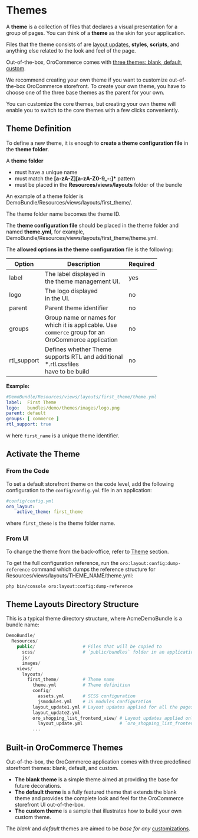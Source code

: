 <a id="dev-doc-frontend-layouts-theming"></a>

# Themes

A **theme** is a collection of files that declares a visual
presentation for a group of pages. You can think of a **theme** as the skin for your application.

Files that the theme consists of are [layout updates](layouts/index.md#dev-doc-frontend-layouts-layout-updates),
**styles**, **scripts**, and anything else related to the look and feel of the page.

Out-of-the-box, OroCommerce comes with [three themes: blank, default, custom](#dev-doc-frontend-layouts-theming).

We recommend creating your own theme if you want to customize out-of-the-box OroCommerce storefront. To create your own theme, you have to choose one of the three base themes as the parent for your own.

You can customize the core themes, but creating your own theme will enable you to switch to the core themes with a few clicks conveniently.

<a id="dev-doc-frontend-layouts-theming-definition"></a>

## Theme Definition

To define a new theme, it is enough to **create a theme configuration file** in the **theme folder**.

A **theme folder**

* must have a unique name
* must match the **[a-zA-Z][a-zA-Z0-9_-:]\*** pattern
* must be placed in the **Resources/views/layouts** folder of the bundle

An example of a theme folder is DemoBundle/Resources/views/layouts/first_theme/.

The theme folder name becomes the theme ID.

The **theme configuration file** should be placed in the theme folder and named **theme.yml**, for example,
DemoBundle/Resources/views/layouts/first_theme/theme.yml.

The **allowed options in the theme configuration** file is the following:

| Option      | Description                                                                                                     | Required   |
|-------------|-----------------------------------------------------------------------------------------------------------------|------------|
| label       | The label displayed in<br/>the theme management UI.                                                             | yes        |
| logo        | The logo displayed<br/>in the UI.                                                                               | no         |
| parent      | Parent theme identifier                                                                                         | no         |
| groups      | Group name or names for<br/>which it is applicable. Use<br/>`commerce` group for an<br/>OroCommerce application | no         |
| rtl_support | Defines whether Theme<br/>supports RTL and additional<br/>\*.rtl.cssfiles<br/>have to be build                  | no         |

**Example:**

```yaml
#DemoBundle/Resources/views/layouts/first_theme/theme.yml
label:  First Theme
logo:   bundles/demo/themes/images/logo.png
parent: default
groups: [ commerce ]
rtl_support: true
```

w here `first_name` is a unique theme identifier.

## Activate the Theme

### From the Code

To set a default storefront theme on the code level, add the following
configuration to the `config/config.yml` file in an application:

```yaml
#config/config.yml
oro_layout:
    active_theme: first_theme
```

where `first_theme` is the theme folder name.

### From UI

To change the theme from the back-office, refer to [Theme](../../user/back-office/system/configuration/commerce/design/theme-global.md#configuration-commerce-design-theme) section.

To get the full configuration reference, run the `oro:layout:config:dump-reference` command which dumps the reference structure for Resources/views/layouts/THEME_NAME/theme.yml:

```none
php bin/console oro:layout:config:dump-reference
```

<a id="dev-doc-frontend-layouts-theming-dir-stucture"></a>

## Theme Layouts Directory Structure

This is a typical theme directory structure, where AcmeDemoBundle is a bundle name:

```php
DemoBundle/
  Resources/
    public/                  # Files that will be copied to
      scss/                  # `public/bundles` folder in an application
      js/
      images/
    views/
      layouts/
        first_theme/         # Theme name
          theme.yml          # Theme definition
          config/
            assets.yml       # SCSS configuration
            jsmodules.yml    # JS modules configuration
          layout_update1.yml # Layout updates applied for all the pages
          layout_update2.yml
          oro_shopping_list_frontend_view/ # Layout updates applied only for
            layout_update.yml              # `oro_shopping_list_frontend_view` route
          ...
```

<a id="dev-doc-frontend-layouts-theming-orocommerce-themes"></a>

## Built-in OroCommerce Themes

Out-of-the-box, the OroCommerce application comes with three predefined storefront themes: blank, default, and custom.

* **The blank theme** is a simple theme aimed at providing the base for future decorations.
* **The default theme** is a fully featured theme that extends the blank theme and provides the complete look and feel for the OroCommerce storefront UI out-of-the-box.
* **The custom theme** is a sample that illustrates how to build your own custom theme.

The *blank* and *default* themes are aimed to be *base for any* [customizations](how-to/index.md#storefront-customization-guide).
